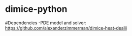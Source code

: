 # dimice-python

#Dependencies
-PDE model and solver: https://github.com/alexanderzimmerman/dimice-heat-dealii   
